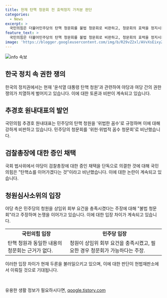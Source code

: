 ```yaml
---
title: 헌재 탄핵 청문회 전 효력정지 가처분 판단
categories:
  - News
excerpt: >
  국민의힘은 더불어민주당의 탄핵 청문회를 불법 청문회로 비판하고, 청문회의 효력을 정지시키겠다는 입장을 밝혔다. 추경호 원내대표는 해당 청문회를 위헌적 꼼수 청문회로 비난하며, 민주당의 탄핵 선동을 규탄했다. 국민의힘은 탄핵 소추안 발의와 법사위 탄핵 조사를 분리해야 하며, 이에 대한 불법 청문회로의 지적도 제기했다. 국회법에 따르면 청원심사소위를 열 수 있지만, 청문회는 근거 없이 불법이라고 주장했다. 해당 논란은 헌법재판소에서의 판단을 기다려야 한다는 입장이다.
feature_text: >
  국민의힘은 더불어민주당의 탄핵 청문회를 불법 청문회로 비판하고, 청문회의 효력을 정지시키겠다는 입장을 밝혔다. 추경호 원내대표는 해당 청문회를 위헌적 꼼수 청문회로 비난하며, 민주당의 탄핵 선동을 규탄했다. 국민의힘은 탄핵 소추안 발의와 법사위 탄핵 조사를 분리해야 하며, 이에 대한 불법 청문회로의 지적도 제기했다. 국회법에 따르면 청원심사소위를 열 수 있지만, 청문회는 근거 없이 불법이라고 주장했다. 해당 논란은 헌법재판소에서의 판단을 기다려야 한다는 입장이다.
image: 'https://blogger.googleusercontent.com/img/b/R29vZ2xl/AVvXsEixyZcFfHzMRdzZMjFBmAUKJYCLCGyLL1o632UiGVXcaFdKo_bkvkuCioo0uUKlGfBVcT3P84aROyZIXSBEx3Aw5nCQ3pTgDom1WDC4m8eifvWiAmWEEVb4x6G_l8C0QH225ldMjyaFvpxGEBGNO37VmDTDMHGhJPq73UglMfDca1-0aw/s1600/blogspot.png'
---
```


<p><img src="https://blogger.googleusercontent.com/img/b/R29vZ2xl/AVvXsEixyZcFfHzMRdzZMjFBmAUKJYCLCGyLL1o632UiGVXcaFdKo_bkvkuCioo0uUKlGfBVcT3P84aROyZIXSBEx3Aw5nCQ3pTgDom1WDC4m8eifvWiAmWEEVb4x6G_l8C0QH225ldMjyaFvpxGEBGNO37VmDTDMHGhJPq73UglMfDca1-0aw/s1600/blogspot.png" alt="info 속보" /></p>

<h2 data-ke-size="size26">한국 정치 속 권한 쟁의</h2>

<p data-ke-size="size16">한국의 정치권에서는 현재 '윤석열 대통령 탄핵 청원'과 관련하여 야당과 여당 간의 권한 쟁의가 치열하게 벌어지고 있습니다. 이에 대한 토론과 비판이 계속되고 있습니다.</p>

<h2 data-ke-size="size26">추경호 원내대표의 발언</h2>

<p data-ke-size="size16">국민의힘 추경호 원내대표는 민주당의 탄핵 청원을 '위법한 꼼수'로 규정하며 이에 대해 강하게 비판하고 있습니다. 민주당의 청문회를 '위헌·위법적 꼼수 청문회'로 비난했습니다.</p>

<h2 data-ke-size="size26">검찰총장에 대한 증인 채택</h2>

<p data-ke-size="size16">국회 법사위에서 야당이 검찰총장에 대한 증인 채택을 단독으로 의결한 것에 대해 국민의힘은 "탄핵쇼를 이어가겠다는 것"이라고 비난했습니다. 이에 대한 논란이 계속되고 있습니다.</p>

<h2 data-ke-size="size26">청원심사소위의 입장</h2>

<p data-ke-size="size16">야당 측은 민주당의 청원을 상임위 회부 요건을 충족시켰다는 주장에 대해 "불법 청문회"라고 주장하며 논쟁을 이어가고 있습니다. 이에 대한 입장 차이가 계속되고 있습니다.</p>

<table>
  <tr>
    <td style="text-align: center; height: 17px;"><b>국민의힘 입장</b></td>
    <td style="text-align: center; height: 17px;"><b>민주당 입장</b></td>
  </tr>
  <tr>
    <td style="text-align: left;">탄핵 청원과 동일한 내용의 청문회는 근거가 없다.</td>
    <td style="text-align: left;">청원이 상임위 회부 요건을 충족시켰고, 필요한 경우 청문회가 가능하다는 주장.</td>
  </tr>
</table>

<p data-ke-size="size16">이러한 입장 차이가 현재 두론을 불러일으키고 있으며, 이에 대한 판단이 헌법재판소에서 이뤄질 것으로 기대됩니다.</p>

<p data-ke-size="size16">&nbsp;</p>
유용한 생활 정보가 필요하시다면, <a href="https://qoogle.tistory.com" rel="dofollow">qoogle.tistory.com</a>


